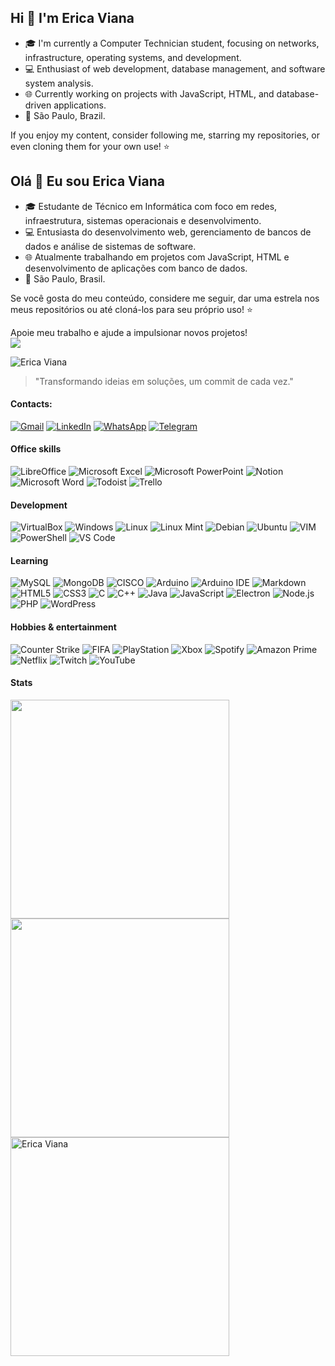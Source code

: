 ## Hi 👋 I'm Erica Viana

- 🎓 I'm currently a Computer Technician student, focusing on networks, infrastructure, operating systems, and development.  
- 💻 Enthusiast of web development, database management, and software system analysis.  
- 🌐 Currently working on projects with JavaScript, HTML, and database-driven applications.  
- 📍 São Paulo, Brazil.

If you enjoy my content, consider following me, starring my repositories, or even cloning them for your own use! ⭐

## Olá 👋 Eu sou Erica Viana

- 🎓 Estudante de Técnico em Informática com foco em redes, infraestrutura, sistemas operacionais e desenvolvimento.  
- 💻 Entusiasta do desenvolvimento web, gerenciamento de bancos de dados e análise de sistemas de software.  
- 🌐 Atualmente trabalhando em projetos com JavaScript, HTML e desenvolvimento de aplicações com banco de dados.  
- 📍 São Paulo, Brasil.

Se você gosta do meu conteúdo, considere me seguir, dar uma estrela nos meus repositórios ou até cloná-los para seu próprio uso! ⭐

Apoie meu trabalho e ajude a impulsionar novos projetos!  
<a href="https://github.com/sponsors/ericaviana12">
<img src="https://img.shields.io/badge/sponsor-30363D?style=for-the-badge&logo=GitHub-Sponsors&logoColor=#white" /> </a>

<img src="https://komarev.com/ghpvc/?username=ericaviana12&label=Profile%20views&color=0e75b6&style=flat" alt="Erica Viana"/>

> "Transformando ideias em soluções, um commit de cada vez."

#### Contacts:

[![Gmail](https://img.shields.io/badge/Gmail-D14836?style=flat-square&logo=gmail&logoColor=white)](mailto:erica.viana.soares@gmail.com)
[![LinkedIn](https://img.shields.io/badge/LinkedIn-0077B5?style=flat-square&logo=linkedin&logoColor=white)](https://www.linkedin.com/in/erica-viana-soares/)
[![WhatsApp](https://img.shields.io/badge/WhatsApp-25D366?style=flat-square&logo=whatsapp&logoColor=white)](https://wa.me/5511930048795)
[![Telegram](https://img.shields.io/badge/Telegram-2CA5E0?style=flat-square&logo=telegram&logoColor=white)](https://t.me/ericaviana12)

#### Office skills

![LibreOffice](https://img.shields.io/badge/LibreOffice-18A303?style=flat-square&logo=LibreOffice&logoColor=white)
![Microsoft Excel](https://img.shields.io/badge/Microsoft_Excel-217346?style=flat-square&logo=microsoft-excel&logoColor=white)
![Microsoft PowerPoint](https://img.shields.io/badge/Microsoft_PowerPoint-B7472A?style=flat-square&logo=microsoft-powerpoint&logoColor=white)
![Notion](https://img.shields.io/badge/Notion-000000?style=flat-square&logo=notion&logoColor=white)
![Microsoft Word](https://img.shields.io/badge/Microsoft_Word-2B579A?style=flat-square&logo=microsoft-word&logoColor=white)
![Todoist](https://img.shields.io/badge/Todoist-E44332?style=flat-square&logo=todoist&logoColor=white)
![Trello](https://img.shields.io/badge/Trello-0052CC?style=flat-square&logo=trello&logoColor=white)

#### Development

![VirtualBox](https://img.shields.io/badge/VirtualBox-21416b?style=flat-square&logo=VirtualBox&logoColor=white)
![Windows](https://img.shields.io/badge/Windows-0078D6?style=flat-square&logo=windows&logoColor=white)
![Linux](https://img.shields.io/badge/Linux-FCC624?style=flat-square&logo=linux&logoColor=black)
![Linux Mint](https://img.shields.io/badge/Linux_Mint-87CF3E?style=flat-square&logo=linux-mint&logoColor=white)
![Debian](https://img.shields.io/badge/Debian-A81D33?style=flat-square&logo=debian&logoColor=white)
![Ubuntu](https://img.shields.io/badge/Ubuntu-E95420?style=flat-square&logo=ubuntu&logoColor=white)
![VIM](https://img.shields.io/badge/VIM-%2311AB00.svg?style=flat-square&logo=vim&logoColor=white)
![PowerShell](https://img.shields.io/badge/powershell-5391FE?style=flat-square&logo=powershell&logoColor=white)
![VS Code](https://img.shields.io/badge/Visual_Studio_Code-0078D4?style=flat-square&logo=visual%20studio%20code&logoColor=white)

#### Learning

![MySQL](https://img.shields.io/badge/MySQL-005C84?style=flat-square&logo=mysql&logoColor=white)
![MongoDB](https://img.shields.io/badge/MongoDB-47A248?style=flat-square&logo=mongodb&logoColor=white)
![CISCO](https://img.shields.io/badge/CISCO-1BA0D7?style=flat-square&logo=cisco&logoColor=white)
![Arduino](https://img.shields.io/badge/Arduino-00979D?style=flat-square&logo=Arduino&logoColor=white)
![Arduino IDE](https://img.shields.io/badge/Arduino_IDE-00979D?style=flat-square&logo=arduino&logoColor=white)
![Markdown](https://img.shields.io/badge/Markdown-000000?style=flat-square&logo=markdown&logoColor=white)
![HTML5](https://img.shields.io/badge/HTML5-E34F26?style=flat-square&logo=html5&logoColor=white)
![CSS3](https://img.shields.io/badge/CSS3-1572B6?style=flat-square&logo=css3&logoColor=white)
![C](https://img.shields.io/badge/C-00599C?style=flat-square&logo=c&logoColor=white)
![C++](https://img.shields.io/badge/C++-00599C?style=flat-square&logo=c%2B%2B&logoColor=white)
![Java](https://img.shields.io/badge/Java-007396?style=flat-square&logo=java&logoColor=white)
![JavaScript](https://img.shields.io/badge/JavaScript-323330?style=flat-square&logo=javascript&logoColor=F7DF1E)
![Electron](https://img.shields.io/badge/Electron-2C2E3B?style=for-the-badge&logo=electron&logoColor=9FEAF9)
![Node.js](https://img.shields.io/badge/Node.js-339933?style=flat-square&logo=nodedotjs&logoColor=white)
![PHP](https://img.shields.io/badge/PHP-777BB4?style=flat-square&logo=php&logoColor=white)
![WordPress](https://img.shields.io/badge/Wordpress-21759B?style=flat-square&logo=wordpress&logoColor=white)

#### Hobbies & entertainment

![Counter Strike](https://img.shields.io/badge/Counter_Strike-000000?style=flat-square&logo=counter-strike&logoColor=white)
![FIFA](https://img.shields.io/badge/FIFA-B7312F?style=flat-square&logo=fifa&logoColor=white)
![PlayStation](https://img.shields.io/badge/PlayStation-003791?style=flat-square&logo=playstation&logoColor=white)
![Xbox](https://img.shields.io/badge/Xbox-107C10?style=flat-square&logo=xbox&logoColor=white)
![Spotify](https://img.shields.io/badge/Spotify-1ED760?style=flat-square&logo=spotify&logoColor=white)
![Amazon Prime](https://img.shields.io/badge/Amazon%20Prime-00A8E1?style=flat-square&logo=amazon&logoColor=white)
![Netflix](https://img.shields.io/badge/Netflix-E50914?style=flat-square&logo=netflix&logoColor=white)
![Twitch](https://img.shields.io/badge/Twitch-9146FF?style=flat-square&logo=twitch&logoColor=white)
![YouTube](https://img.shields.io/badge/YouTube-FF0000?style=flat-square&logo=youtube&logoColor=white)

#### Stats

<img src="https://github-readme-stats.vercel.app/api/top-langs/?username=ericaviana12&layout=compact&langs_count=7&theme=dark" width="350px"/>  
<img src="https://github-readme-stats.vercel.app/api?username=ericaviana12&show_icons=true&theme=dark&include_all_commits=true&count_private=true" width="350px"/>  
<img src="https://github-readme-streak-stats.herokuapp.com/?user=ericaviana12&theme=dark" alt="Erica Viana" width="350px"/>
